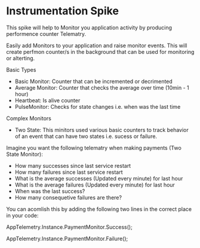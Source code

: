 # Instrumentation Spike
This spike will help to Monitor you application activity by producing performence counter Telematry.

Easily add Monitors to your application and raise monitor events. 
This will create perfmon counter/s in the background that can be used for monitoring or alterting.

Basic Types
- Basic Monitor:          Counter that can be incremented or decrimented
- Average Monitor:        Counter that checks the average over time (10min - 1 hour)
- Heartbeat:              Is alive counter
- PulseMonitor:           Checks for state changes i.e. when was the last time

Complex Monitors
- Two State:              This minitors used various basic counters to track behavior of an event that can have two states i.e. sucess or failure.

Imagine you want the following telematry when making payments (Two State Monitor):
- How many successes since last service restart
- How many failures since last service restart
- What is the average successes (Updated every minute) for last hour
- What is the average failures (Updated every minute) for last hour
- When was the last success?
- How many consequetive failures are there?


You can acomlish this by adding the following two lines in the correct place in your code:


AppTelemetry.Instance.PaymentMonitor.Success();

AppTelemetry.Instance.PaymentMonitor.Failure();
